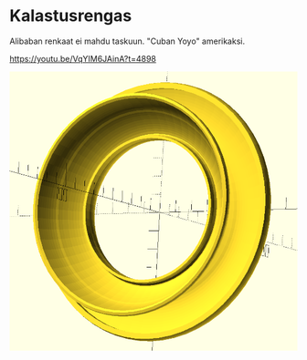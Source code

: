 # Kalastusrengas
Alibaban renkaat ei mahdu taskuun. 
"Cuban Yoyo" amerikaksi. 

https://youtu.be/VqYIM6JAinA?t=4898

<img src=rengas..png>

